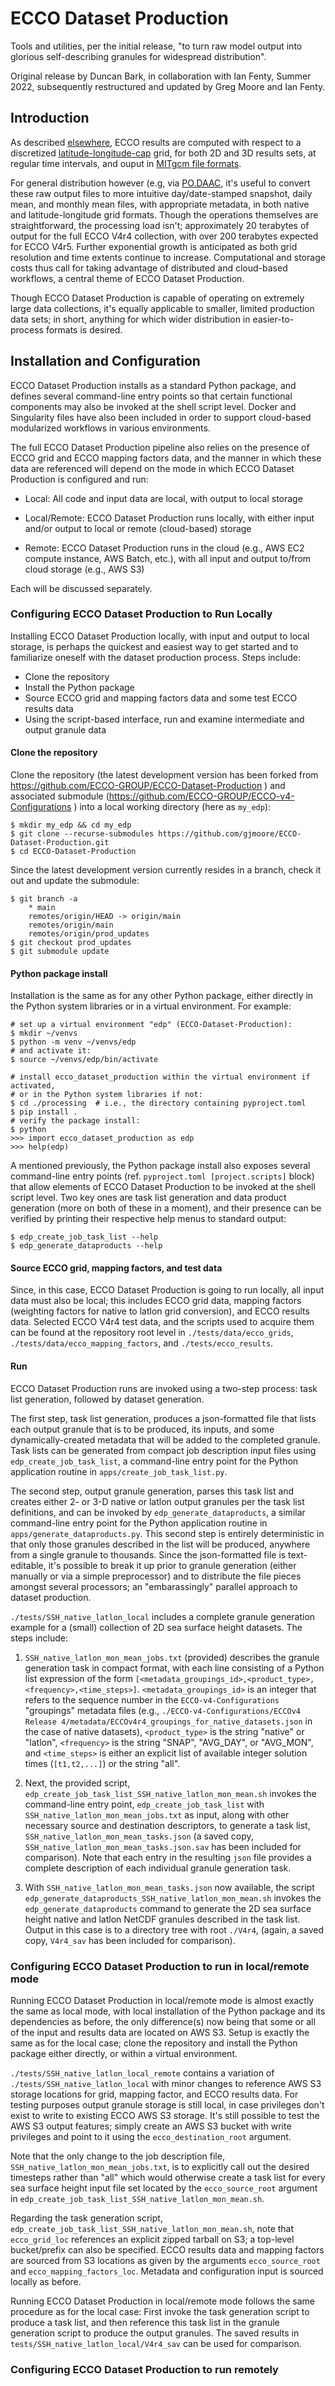 
# ECCO Dataset Production

Tools and utilities, per the initial release, "to turn raw model
output into glorious self-describing granules for widespread
distribution".

Original release by Duncan Bark, in collaboration with Ian Fenty,
Summer 2022, subsequently restructured and updated by Greg Moore and
Ian Fenty.


## Introduction

As described [elsewhere](https://ecco-group.org/home.htm), ECCO
results are computed with respect to a discretized
[latitude-longitude-cap](https://ecco-group.org/docs/v4r4_user_guide.pdf)
grid, for both 2D and 3D results sets, at regular time intervals, and
ouput in [MITgcm file
formats](https://mitgcm.readthedocs.io/en/latest/).

For general distribution however (e.g, via
[PO.DAAC](https://podaac.jpl.nasa.gov/), it's useful to convert these
raw output files to more intuitive day/date-stamped snapshot, daily mean,
and monthly mean files, with appropriate metadata, in both native and
latitude-longitude grid formats. Though the operations themselves are
straightforward, the processing load isn't; approximately 20 terabytes
of output for the full ECCO V4r4 collection, with over 200 terabytes
expected for ECCO V4r5. Further exponential growth is anticipated as
both grid resolution and time extents continue to increase.
Computational and storage costs thus call for taking advantage of
distributed and cloud-based workflows, a central theme of ECCO Dataset
Production.

Though ECCO Dataset Production is capable of operating on extremely
large data collections, it's equally applicable to smaller, limited
production data sets; in short, anything for which wider distribution
in easier-to-process formats is desired.


## Installation and Configuration

ECCO Dataset Production installs as a standard Python package, and
defines several command-line entry points so that certain functional
components may also be invoked at the shell script level.  Docker
and Singularity files have also been included in order to support
cloud-based modularized workflows in various environments.

The full ECCO Dataset Production pipeline also relies on the presence
of ECCO grid and ECCO mapping factors data, and the manner in which
these data are referenced will depend on the mode in which ECCO
Dataset Production is configured and run:

- Local: All code and input data are local, with output to local
  storage

- Local/Remote: ECCO Dataset Production runs locally, with either
  input and/or output to local or remote (cloud-based) storage

- Remote: ECCO Dataset Production runs in the cloud (e.g., AWS EC2
  compute instance, AWS Batch, etc.), with all input and output
  to/from cloud storage (e.g., AWS S3)

Each will be discussed separately.


### Configuring ECCO Dataset Production to Run Locally

Installing ECCO Dataset Production locally, with input and output to
local storage, is perhaps the quickest and easiest way to get started
and to familiarize oneself with the dataset production process. Steps
include:

- Clone the repository
- Install the Python package
- Source ECCO grid and mapping factors data and some test ECCO results
  data
- Using the script-based interface, run and examine intermediate and
  output granule data

#### Clone the repository

Clone the repository (the latest development version has been forked
from https://github.com/ECCO-GROUP/ECCO-Dataset-Production ) and associated submodule
(https://github.com/ECCO-GROUP/ECCO-v4-Configurations ) into a local working directory
(here as `my_edp`):

	$ mkdir my_edp && cd my_edp
	$ git clone --recurse-submodules https://github.com/gjmoore/ECCO-Dataset-Production.git
	$ cd ECCO-Dataset-Production

Since the latest development version currently resides in a branch,
check it out and update the submodule:

	$ git branch -a
		* main
		remotes/origin/HEAD -> origin/main
		remotes/origin/main
		remotes/origin/prod_updates
	$ git checkout prod_updates
	$ git submodule update

#### Python package install

Installation is the same as for any other Python package, either
directly in the Python system libraries or in a virtual
environment. For example:

	# set up a virtual environment "edp" (ECCO-Dataset-Production):
	$ mkdir ~/venvs
	$ python -m venv ~/venvs/edp
	# and activate it:
	$ source ~/venvs/edp/bin/activate
	
	# install ecco_dataset_production within the virtual environment if activated,
	# or in the Python system libraries if not:
	$ cd ./processing  # i.e., the directory containing pyproject.toml
	$ pip install .
	# verify the package install:
	$ python
	>>> import ecco_dataset_production as edp
	>>> help(edp)

A mentioned previously, the Python package install also exposes
several command-line entry points (ref. `pyproject.toml
[project.scripts]` block) that allow elements of ECCO Dataset
Production to be invoked at the shell script level.  Two key ones are
task list generation and data product generation (more on both of
these in a moment), and their presence can be verified by printing
their respective help menus to standard output:

	$ edp_create_job_task_list --help
	$ edp_generate_dataproducts --help

	
#### Source ECCO grid, mapping factors, and test data

Since, in this case, ECCO Dataset Production is going to run locally,
all input data must also be local; this includes ECCO grid data,
mapping factors (weighting factors for native to latlon grid
conversion), and ECCO results data. Selected ECCO V4r4 test data, and
the scripts used to acquire them can be found at the repository root
level in `./tests/data/ecco_grids`,
`./tests/data/ecco_mapping_factors`, and `./tests/ecco_results`.

#### Run

ECCO Dataset Production runs are invoked using a two-step process:
task list generation, followed by dataset generation.

The first step, task list generation, produces a json-formatted file
that lists each output granule that is to be produced, its inputs, and
some dynamically-created metadata that will be added to the completed
granule. Task lists can be generated from compact job description
input files using `edp_create_job_task_list`, a command-line entry
point for the Python application routine in
`apps/create_job_task_list.py`.

The second step, output granule generation, parses this task list and
creates either 2- or 3-D native or latlon output granules per the task
list definitions, and can be invoked by `edp_generate_dataproducts`, a
similar command-line entry point for the Python application routine in
`apps/generate_dataproducts.py`.  This second step is entirely
deterministic in that only those granules described in the list will
be produced, anywhere from a single granule to thousands.  Since the
json-formatted file is text-editable, it's possible to break it up
prior to granule generation (either manually or via a simple
preprocessor) and to distribute the file pieces amongst several
processors; an "embarassingly" parallel approach to dataset
production.

`./tests/SSH_native_latlon_local` includes a complete granule
generation example for a (small) collection of 2D sea surface height
datasets. The steps include:

1. `SSH_native_latlon_mon_mean_jobs.txt` (provided) describes the
granule generation task in compact format, with each line consisting
of a Python list expression of the form
`[<metadata_groupings_id>,<product_type>,<frequency>,<time_steps>]`.
`<metadata_groupings_id>` is an integer that refers to the sequence
number in the `ECCO-v4-Configurations` "groupings" metadata files
(e.g., `./ECCO-v4-Configurations/ECCOv4 Release
4/metadata/ECCOv4r4_groupings_for_native_datasets.json` in the case of
native datasets), `<product_type>` is the string "native" or
"latlon", `<frequency>` is the string "SNAP", "AVG\_DAY", or
"AVG\_MON", and `<time_steps>` is either an explicit list of available
integer solution times (`[t1,t2,...]`) or the string "all".

2. Next, the provided script,
`edp_create_job_task_list_SSH_native_latlon_mon_mean.sh` invokes the
command-line entry point, `edp_create_job_task_list` with
`SSH_native_latlon_mon_mean_jobs.txt` as input, along with other
necessary source and destination descriptors, to generate a task list,
`SSH_native_latlon_mon_mean_tasks.json` (a saved copy,
`SSH_native_latlon_mon_mean_tasks.json.sav` has been included for
comparison).  Note that each entry in the resulting `json`
file provides a complete description of each individual granule
generation task.

3. With `SSH_native_latlon_mon_mean_tasks.json` now available, the
script `edp_generate_dataproducts_SSH_native_latlon_mon_mean.sh`
invokes the `edp_generate_dataproducts` command to generate the 2D sea
surface height native and latlon NetCDF granules described in the task
list. Output in this case is to a directory tree with root `./V4r4`,
(again, a saved copy, `V4r4_sav` has been included for comparison).


### Configuring ECCO Dataset Production to run in local/remote mode

Running ECCO Dataset Production in local/remote mode is almost exactly
the same as local mode, with local installation of the Python package
and its dependencies as before, the only difference(s) now being that
some or all of the input and results data are located on AWS S3. Setup
is exactly the same as for the local case; clone the repository and
install the Python package either directly, or within a virtual
environment.

`./tests/SSH_native_latlon_local_remote` contains a variation of
`./tests/SSH_native_latlon_local` with minor changes to reference AWS
S3 storage locations for grid, mapping factor, and ECCO results
data. For testing purposes output granule storage is still local, in
case privileges don't exist to write to existing ECCO AWS S3
storage. It's still possible to test the AWS S3 output features;
simply create an AWS S3 bucket with write privileges and point to it
using the `ecco_destination_root` argument.

Note that the only change to the job description file,
`SSH_native_latlon_mon_mean_jobs.txt`, is to explicitly call out the
desired timesteps rather than "all" which would otherwise create a
task list for every sea surface height input file set located by the
`ecco_source_root` argument in
`edp_create_job_task_list_SSH_native_latlon_mon_mean.sh`.

Regarding the task generation script,
`edp_create_job_task_list_SSH_native_latlon_mon_mean.sh`, note that
`ecco_grid_loc` references an explicit zipped tarball on S3; a
top-level bucket/prefix can also be specified.  ECCO results data and
mapping factors are sourced from S3 locations as given by the
arguments `ecco_source_root` and `ecco_mapping_factors_loc`. Metadata
and configuration input is sourced locally as before.

Running ECCO Dataset Production in local/remote mode follows the same
procedure as for the local case: First invoke the task generation
script to produce a task list, and then reference this task list in
the granule generation script to produce the output granules.  The
saved results in `tests/SSH_native_latlon_local/V4r4_sav` can be used
for comparison.


### Configuring ECCO Dataset Production to run remotely


